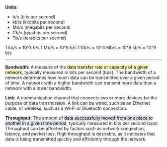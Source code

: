 **Units:**

-   b/s (bits per second)
-   kb/s (kilobits per second)
-   Mb/s (megabits per second)
-   Gb/s (gigabits per second)
-   Tb/s (terabits per second)

1 kb/s = 10^3 b/s 1 Mb/s = 10^6 b/s 1 Gb/s = 10^3 Mb/s = 10^6 kb/s = 10^9 b/s

---

**Bandwidth:** A measure of the <mark style="background: #FFF3A3A6;">data transfer rate or capacity of a given network</mark>, typically measured in bits per second (bps). The bandwidth of a network determines how much data can be transmitted over a given period of time. A network with a higher bandwidth can transmit more data than a network with a lower bandwidth.

**Link:** A communication channel that connects two or more devices for the purpose of data transmission. A link can be wired, such as an Ethernet cable, or wireless, such as a Wi-Fi or Bluetooth connection.

**Throughput:** The amount of <mark style="background: #CACFD9A6;">data successfully moved from one place to another in a given time period</mark>, typically measured in bits per second (bps). Throughput can be affected by factors such as network congestion, latency, and packet loss. High throughput is desirable, as it indicates that data is being transmitted quickly and efficiently through the network.


